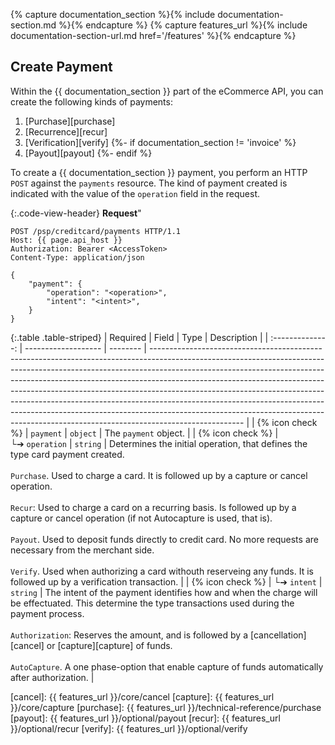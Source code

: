 {% capture documentation_section %}{% include documentation-section.md %}{% endcapture %}
{% capture features_url %}{% include documentation-section-url.md href='/features' %}{% endcapture %}

## Create Payment

Within the {{ documentation_section }} part of the eCommerce API, you can create
the following kinds of payments:

1.  [Purchase][purchase]
2.  [Recurrence][recur]
3.  [Verification][verify]
{%- if documentation_section != 'invoice' %}
4.  [Payout][payout]
{%- endif %}

To create a {{ documentation_section }} payment, you perform an HTTP `POST`
against the `payments` resource. The kind of payment created is indicated with
the value of the `operation` field in the request.

{:.code-view-header}
**Request**"

```http
POST /psp/creditcard/payments HTTP/1.1
Host: {{ page.api_host }}
Authorization: Bearer <AccessToken>
Content-Type: application/json

{
    "payment": {
        "operation": "<operation>",
        "intent": "<intent>",
    }
}
```

{:.table .table-striped}
|     Required     | Field               | Type     | Description                                                                                                                                                                                                                                                                                                                                                                                                                                                                                                                                                                               |
| :--------------: | ------------------- | -------- | ----------------------------------------------------------------------------------------------------------------------------------------------------------------------------------------------------------------------------------------------------------------------------------------------------------------------------------------------------------------------------------------------------------------------------------------------------------------------------------------------------------------------------------------------------------------------------------------- |
| {% icon check %} | `payment`           | `object` | The `payment` object.                                                                                                                                                                                                                                                                                                                                                                                                                                                                                                                                                                 |
| {% icon check %} | └➔&nbsp;`operation` | `string` | Determines the initial operation, that defines the type card payment created.<br> <br> `Purchase`. Used to charge a card. It is followed up by a capture or cancel operation.<br> <br> `Recur`: Used to charge a card on a recurring basis. Is followed up by a capture or cancel operation (if not Autocapture is used, that is).<br> <br>`Payout`. Used to deposit funds directly to credit card. No more requests are necessary from the merchant side.<br> <br>`Verify`. Used when authorizing a card withouth reserveing any funds.  It is followed up by a verification transaction. |
| {% icon check %} | └➔&nbsp;`intent`    | `string` | The intent of the payment identifies how and when the charge will be effectuated. This determine the type transactions used during the payment process.<br> <br>`Authorization`: Reserves the amount, and is followed by a [cancellation][cancel] or [capture][capture] of funds.<br> <br>`AutoCapture`. A one phase-option that enable capture of funds automatically after authorization.                                                                                                                                                                                         |

[cancel]: {{ features_url }}/core/cancel
[capture]: {{ features_url }}/core/capture
[purchase]: {{ features_url }}/technical-reference/purchase
[payout]: {{ features_url }}/optional/payout
[recur]: {{ features_url }}/optional/recur
[verify]: {{ features_url }}/optional/verify
